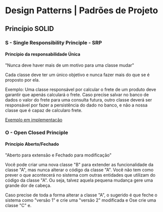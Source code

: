 # Design Patterns | Padrões de Projeto


## Princípio SOLID

### S - Single Responsibility Principle - SRP
#### Princípio da responsabilidade Única 

"Nunca deve haver mais de um motivo para uma classe mudar"

Cada classe deve ter um único objetivo e nunca fazer mais do que se é proposto por ela.

Exemplo: Uma classe responsável por calcular o frete de um produto deve garantir que apenás calculará o frete.
Caso precise salvar no banco de dados o valor do frete para uma consulta futura, outro classe deverá ser responsável por fazer a persistência do dado no banco, e não a nossa classe que é capaz de calcularo frete.

[Exemplo em implementação](SOLID/SRP/src/)

### O - Open Closed Principle
#### Princípio Aberto/Fechado
"Aberto para extensão e Fechado para modificação"

Você pode criar uma nova classe "B" para extender as funcionalidade da classe "A", mas nunca alterar o código da classe "A".
Você não tem como prever o que acontecerá no sistema com outras entidades que utilizam do código da classe "A". 
Ou seja, talvez aquela pequena mudança gere uma grande dor de cabeça.

Caso precise de toda a forma alterar a classe "A", o sugerido é que feche o sistema como "versão 1" e crie uma "versão 2" modificada e Ose crie uma classe "C" e.
